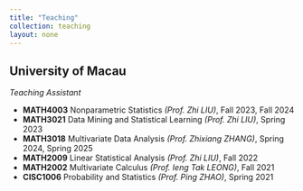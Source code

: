 ```yaml
---
title: "Teaching"
collection: teaching
layout: none
---
```


## University of Macau

*Teaching Assistant*

- **MATH4003** Nonparametric Statistics *(Prof. Zhi LIU)*, Fall 2023, Fall 2024 
- **MATH3021** Data Mining and Statistical Learning *(Prof. Zhi LIU)*, Spring 2023
- **MATH3018** Multivariate Data Analysis *(Prof. Zhixiang ZHANG)*, Spring 2024, Spring 2025
- **MATH2009** Linear Statistical Analysis *(Prof. Zhi LIU)*, Fall 2022 
- **MATH2002** Multivariate Calculus *(Prof. Ieng Tak LEONG)*, Fall 2021 
- **CISC1006** Probability and Statistics *(Prof. Ping ZHAO)*, Spring 2021
